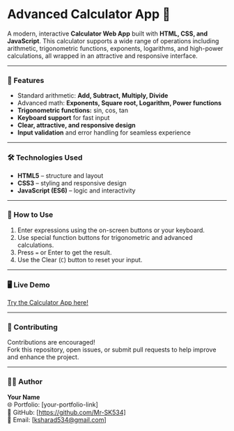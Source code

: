 # Advanced Calculator App 🧮

A modern, interactive **Calculator Web App** built with **HTML, CSS, and JavaScript**. This calculator supports a wide range of operations including arithmetic, trigonometric functions, exponents, logarithms, and high-power calculations, all wrapped in an attractive and responsive interface.

---

### 🧩 Features

- Standard arithmetic: **Add, Subtract, Multiply, Divide**
- Advanced math: **Exponents, Square root, Logarithm, Power functions**
- **Trigonometric functions:** sin, cos, tan
- **Keyboard support** for fast input
- **Clear, attractive, and responsive design**
- **Input validation** and error handling for seamless experience

---

### 🛠️ Technologies Used

- **HTML5** – structure and layout
- **CSS3** – styling and responsive design
- **JavaScript (ES6)** – logic and interactivity

---

### 🚀 How to Use

1. Enter expressions using the on-screen buttons or your keyboard.
2. Use special function buttons for trigonometric and advanced calculations.
3. Press `=` or Enter to get the result.
4. Use the Clear (`C`) button to reset your input.


---


### 🖥️ Live Demo

[Try the Calculator App here!](https://calculator-tawny-six-46.vercel.app/)

---

### 🤝 Contributing

Contributions are encouraged!  
Fork this repository, open issues, or submit pull requests to help improve and enhance the project.

---

### 🧑‍💻 Author

**Your Name**  
🌐 Portfolio: [your-portfolio-link]  
💼 GitHub: [https://github.com/Mr-SK534]  
📧 Email: [ksharad534@gmail.com]


